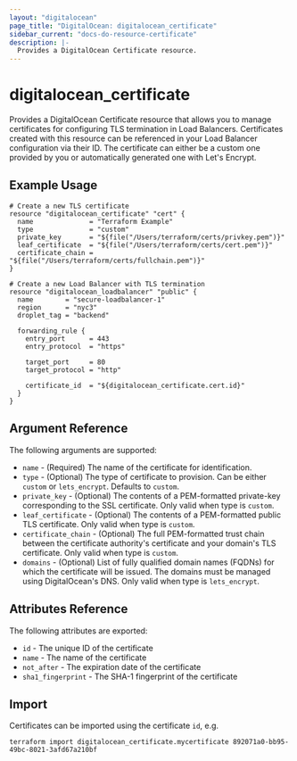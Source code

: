 ```yaml
---
layout: "digitalocean"
page_title: "DigitalOcean: digitalocean_certificate"
sidebar_current: "docs-do-resource-certificate"
description: |-
  Provides a DigitalOcean Certificate resource.
---
```


# digitalocean\_certificate

Provides a DigitalOcean Certificate resource that allows you to manage
certificates for configuring TLS termination in Load Balancers.
Certificates created with this resource can be referenced in your
Load Balancer configuration via their ID. The certificate can either
be a custom one provided by you or automatically generated one with
Let's Encrypt.

## Example Usage

```hcl
# Create a new TLS certificate
resource "digitalocean_certificate" "cert" {
  name              = "Terraform Example"
  type              = "custom"
  private_key       = "${file("/Users/terraform/certs/privkey.pem")}"
  leaf_certificate  = "${file("/Users/terraform/certs/cert.pem")}"
  certificate_chain = "${file("/Users/terraform/certs/fullchain.pem")}"
}

# Create a new Load Balancer with TLS termination
resource "digitalocean_loadbalancer" "public" {
  name        = "secure-loadbalancer-1"
  region      = "nyc3"
  droplet_tag = "backend"

  forwarding_rule {
    entry_port      = 443
    entry_protocol  = "https"

    target_port     = 80
    target_protocol = "http"

    certificate_id  = "${digitalocean_certificate.cert.id}"
  }
}
```

## Argument Reference

The following arguments are supported:

* `name` - (Required) The name of the certificate for identification.
* `type` - (Optional) The type of certificate to provision. Can be either
`custom` or `lets_encrypt`. Defaults to `custom`.
* `private_key` - (Optional) The contents of a PEM-formatted private-key
corresponding to the SSL certificate. Only valid when type is `custom`.
* `leaf_certificate` - (Optional) The contents of a PEM-formatted public
TLS certificate. Only valid when type is `custom`.
* `certificate_chain` - (Optional) The full PEM-formatted trust chain
between the certificate authority's certificate and your domain's TLS
certificate. Only valid when type is `custom`.
* `domains` - (Optional) List of fully qualified domain names (FQDNs) for
which the certificate will be issued. The domains must be managed using
DigitalOcean's DNS. Only valid when type is `lets_encrypt`.


## Attributes Reference

The following attributes are exported:

* `id` - The unique ID of the certificate
* `name` - The name of the certificate
* `not_after` - The expiration date of the certificate
* `sha1_fingerprint` - The SHA-1 fingerprint of the certificate


## Import

Certificates can be imported using the certificate `id`, e.g.

```
terraform import digitalocean_certificate.mycertificate 892071a0-bb95-49bc-8021-3afd67a210bf
```
